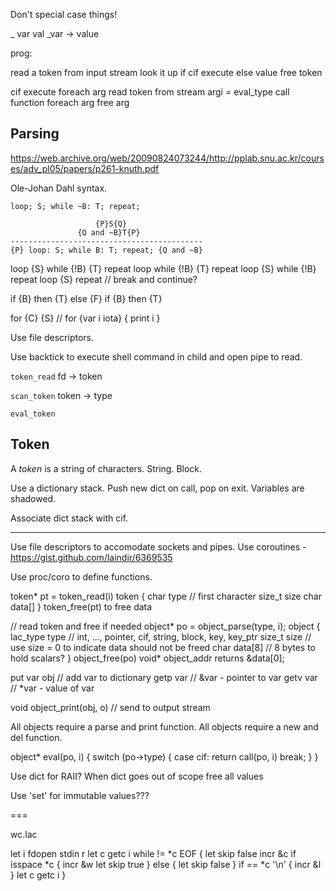 Don't special case things!

_ var val
_var -> value

prog: 

read a token from input stream
look it up
    if cif execute
    else value
    free token

cif execute
    foreach arg
        read token from stream
            argi = eval_type
    call function
    foreach arg
        free arg

## Parsing

https://web.archive.org/web/20090824073244/http://pplab.snu.ac.kr/courses/adv_pl05/papers/p261-knuth.pdf

Ole-Johan Dahl syntax.

`loop; S; while ~B: T; repeat;`

```
                   {P}S{Q}
               {Q and ~B}T{P}
-------------------------------------------
{P} loop: S; while B: T; repeat; {Q and ~B} 
```
loop {S} while {!B} {T} repeat
loop while {!B} {T} repeat
loop {S} while {!B} repeat
loop {S} repeat // break and continue?

if {B} then {T} else {F}
if {B} then {T}

for {C} {S} // for {var i iota} { print i }

Use file descriptors.

Use backtick to execute shell command in child and open pipe to read.

`token_read` fd -> token

`scan_token` token -> type

`eval_token`

## Token

A _token_ is a string of characters. String. Block.

Use a dictionary stack.
Push new dict on call, pop on exit.
Variables are shadowed.

Associate dict stack with cif.

---

Use file descriptors to accomodate sockets and pipes.
Use coroutines - https://gist.github.com/laindir/6369535

Use proc/coro to define functions.

token* pt = token_read(i)
token {
    char type // first character
    size_t size
    char data[]
}
token_free(pt) to free data

// read token and free if needed
object* po = object_parse(type, i);
object {
    lac_type type // int, ..., pointer, cif, string, block, key, key_ptr
    size_t size // use size = 0 to indicate data should not be freed
    char data[8] // 8 bytes to hold scalars?
}
object_free(po)
void* object_addr returns &data[0];

put var obj // add var to dictionary
getp var // &var - pointer to var
getv var // *var - value of var

void object_print(obj, o) // send to output stream

All objects require a parse and print function.
All objects require a new and del function.

object* eval(po, i)
{
    switch (po->type) {
		case cif:
			return call(po, i)
			break;
	}
}

Use dict for RAII?
When dict goes out of scope free all values

Use 'set' for immutable values???

===

wc.lac

let i fdopen stdin r
let c getc i
while != *c EOF {
	let skip false
	incr &c
	if isspace *c {
		incr &w
		let skip true
	}
	else {
		let skip false
	}
	if == *c '\n' {
		incr &l
	}
	let c getc i
}
